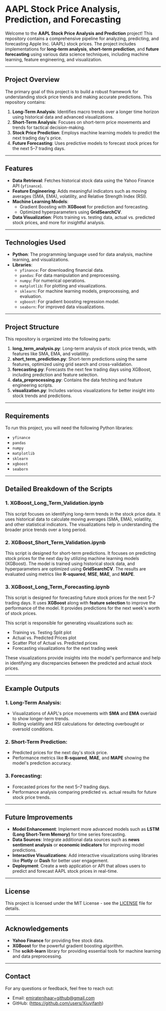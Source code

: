 # AAPL Stock Price Analysis, Prediction, and Forecasting

Welcome to the **AAPL Stock Price Analysis and Prediction** project! This repository contains a comprehensive pipeline for analyzing, predicting, and forecasting Apple Inc. (AAPL) stock prices. The project includes implementations for **long-term analysis**, **short-term prediction**, and **future forecasting** using various data science techniques, including machine learning, feature engineering, and visualization.

---

## Project Overview

The primary goal of this project is to build a robust framework for understanding stock price trends and making accurate predictions. This repository contains:

1. **Long-Term Analysis**: Identifies macro trends over a longer time horizon using historical data and advanced visualizations.
2. **Short-Term Analysis**: Focuses on short-term price movements and trends for tactical decision-making.
3. **Stock Price Prediction**: Employs machine learning models to predict the next trading day's price.
4. **Future Forecasting**: Uses predictive models to forecast stock prices for the next 5–7 trading days.

---

## Features

- **Data Retrieval**: Fetches historical stock data using the Yahoo Finance API (`yfinance`).
- **Feature Engineering**: Adds meaningful indicators such as moving averages (SMA, EMA), volatility, and Relative Strength Index (RSI).
- **Machine Learning Models**: 
  - Gradient Boosting with **XGBoost** for prediction and forecasting.
  - Optimized hyperparameters using **GridSearchCV**.
- **Data Visualization**: Plots training vs. testing data, actual vs. predicted stock prices, and more for insightful analysis.

---

## Technologies Used

- **Python**: The programming language used for data analysis, machine learning, and visualizations.
- **Libraries**:
  - `yfinance`: For downloading financial data.
  - `pandas`: For data manipulation and preprocessing.
  - `numpy`: For numerical operations.
  - `matplotlib`: For plotting and visualizations.
  - `sklearn`: For machine learning models, preprocessing, and evaluation.
  - `xgboost`: For gradient boosting regression model.
  - `seaborn`: For improved data visualizations.

---

## Project Structure

This repository is organized into the following parts:

1. **long_term_analysis.py**: Long-term analysis of stock price trends, with features like SMA, EMA, and volatility.
2. **short_term_prediction.py**: Short-term predictions using the same features, optimized using grid search and cross-validation.
3. **forecasting.py**: Forecasts the next few trading days using XGBoost, including prediction and feature selection.
4. **data_preprocessing.py**: Contains the data fetching and feature engineering scripts.
5. **visualization.py**: Includes various visualizations for better insight into stock trends and predictions.

---

## Requirements

To run this project, you will need the following Python libraries:

- `yfinance`
- `pandas`
- `numpy`
- `matplotlib`
- `sklearn`
- `xgboost`
- `seaborn`

---

## Detailed Breakdown of the Scripts

### 1. **XGBoost_Long_Term_Validation.ipynb**

This script focuses on identifying long-term trends in the stock price data. It uses historical data to calculate moving averages (SMA, EMA), volatility, and other statistical indicators. The visualizations help in understanding the broader price trends over a long period.

### 2. **XGBoost_Short_Term_Validation.ipynb**

This script is designed for short-term predictions. It focuses on predicting stock prices for the next day by utilizing machine learning models (XGBoost). The model is trained using historical stock data, and hyperparameters are optimized using **GridSearchCV**. The results are evaluated using metrics like **R-squared**, **MSE**, **MAE**, and **MAPE**.

### 3. **XGBoost_Long_Term_Forecasting.ipynb**

This script is designed for forecasting future stock prices for the next 5–7 trading days. It uses **XGBoost** along with **feature selection** to improve the performance of the model. It provides predictions for the next week's worth of stock prices.

This script is responsible for generating visualizations such as:

- Training vs. Testing Split plot
- Actual vs. Predicted Prices plot
- Scatter Plot of Actual vs. Predicted prices
- Forecasting visualizations for the next trading week

These visualizations provide insights into the model's performance and help in identifying any discrepancies between the predicted and actual stock prices.

---

## Example Outputs

### 1. **Long-Term Analysis**:

- Visualizations of AAPL's price movements with **SMA** and **EMA** overlaid to show longer-term trends.
- Rolling volatility and RSI calculations for detecting overbought or oversold conditions.

### 2. **Short-Term Prediction**:

- Predicted prices for the next day's stock price.
- Performance metrics like **R-squared**, **MAE**, and **MAPE** showing the model's prediction accuracy.

### 3. **Forecasting**:

- Forecasted prices for the next 5–7 trading days.
- Performance analysis comparing predicted vs. actual results for future stock price trends.

---

## Future Improvements

- **Model Enhancement**: Implement more advanced models such as **LSTM (Long Short-Term Memory)** for time series forecasting.
- **Data Sources**: Integrate additional data sources such as **news sentiment analysis** or **economic indicators** for improving model predictions.
- **Interactive Visualizations**: Add interactive visualizations using libraries like **Plotly** or **Dash** for better user engagement.
- **Deployment**: Create a web application or API that allows users to predict and forecast AAPL stock prices in real-time.

---

## License

This project is licensed under the MIT License - see the [LICENSE](LICENSE) file for details.

---

## Acknowledgements

- **Yahoo Finance** for providing free stock data.
- **XGBoost** for the powerful gradient boosting algorithm.
- The **scikit-learn** library for providing essential tools for machine learning and data preprocessing.

---

## Contact

For any questions or feedback, feel free to reach out:

- Email: emiratenihaar+github@gmail.com
- GitHub: (https://github.com/users/Xiuyifanh)
